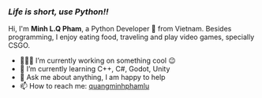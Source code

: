 ### _**Life is short, use Python!!**_

Hi, I'm **Minh L.Q Pham**, a Python Developer 🐍 from Vietnam. 
Besides programming, I enjoy eating food, traveling and play video games, specially CSGO.

- 👨🏽‍💻 I’m currently working on something cool :wink:
- 🌱 I’m currently learning C++, C#, Godot, Unity
- 💬 Ask me about anything, I am happy to help
- 📫 How to reach me: [quangminhphamlu](https://www.facebook.com/quangminh.phamlu/)
